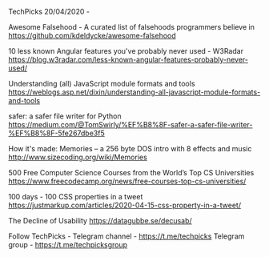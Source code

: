 TechPicks 20/04/2020 -

Awesome Falsehood - A curated list of falsehoods programmers believe in
https://github.com/kdeldycke/awesome-falsehood

10 less known Angular features you've probably never used - W3Radar
https://blog.w3radar.com/less-known-angular-features-probably-never-used/

Understanding (all) JavaScript module formats and tools
https://weblogs.asp.net/dixin/understanding-all-javascript-module-formats-and-tools

safer: a safer file writer for Python
https://medium.com/@TomSwirly/%EF%B8%8F-safer-a-safer-file-writer-%EF%B8%8F-5fe267dbe3f5

How it's made: Memories – a 256 byte DOS intro with 8 effects and music
http://www.sizecoding.org/wiki/Memories

500 Free Computer Science Courses from the World’s Top CS Universities
https://www.freecodecamp.org/news/free-courses-top-cs-universities/

100 days - 100 CSS properties in a tweet
https://justmarkup.com/articles/2020-04-15-css-property-in-a-tweet/

The Decline of Usability
https://datagubbe.se/decusab/

Follow TechPicks -
Telegram channel - https://t.me/techpicks
Telegram group - https://t.me/techpicksgroup